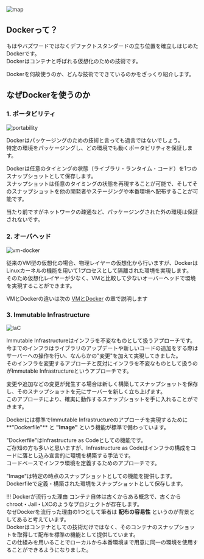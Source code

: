 ![map](imgs/map.png)

## Dockerって？
もはやバズワードではなくデファクトスタンダードの立ち位置を確立しはじめたDockerです。  
Dockerはコンテナと呼ばれる仮想化のための技術です。

Dockerを何故使うのか、どんな技術でできているのかをざっくり紹介します。

## なぜDockerを使うのか

### 1. ポータビリティ
![portability](imgs/portability.png)

Dockerはパッケージングのための技術と言っても過言ではないでしょう。  
特定の環境をパッケージングし、どの環境でも動くポータビリティを保証します。

Dockerは任意のタイミングの状態（ライブラリ・ランタイム・コード）を1つのスナップショットとして保存します。  
スナップショットは任意のタイミングの状態を再現することが可能で、そしてそのスナップショットを他の開発者やステージングや本番環境へ配布することが可能です。  

当たり前ですがネットワークの疎通など、パッケージングされた外の環境は保証されないです。

### 2. オーバヘッド
![vm-docker](imgs/vm-docker.png)

従来のVM型の仮想化の場合、物理レイヤーの仮想化から行いますが、DockerはLinuxカーネルの機能を用いて1プロセスとして隔離された環境を実現します。  
そのため仮想化レイヤーが少なく、VMと比較して少ないオーバーヘッドで環境を実現することができます。

VMとDockerの違いは次の [VMとDocker](../vm-docker) の章で説明します

### 3. Immutable Infrastructure
![IaC](imgs/iac.png)

Immutable Infrastructureはインフラを不変なものとして扱うアプローチです。  
今までのインフラはライブラリのアップデートや新しいコードの追加をする際はサーバーへの操作を行い、なんらかの"変更"を加えて実現してきました。  
そのインフラを変更するアプローチと反対にインフラを不変なものとして扱うのがImmutable Infrastructureというアプローチです。  

変更や追加などの変更が発生する場合は新しく構築してスナップショットを保存し、そのスナップショットを元にサーバーを新しく立ち上げます。  
このアプローチにより、確実に動作するスナップショットを手に入れることができます。  

Dockerには標準でImmutable Infrastructureのアプローチを実現するために**"Dockerfile"** と **"Image"** という機能が標準で備わっています。  

"Dockerfile"はInfrastructure as Codeとしての機能です。  
ご存知の方も多いと思いますが、Infrastructure as Codeはインフラの構成をコードに落とし込み宣言的に環境を構築する手法です。  
コードベースでインフラ環境を定義するためのアプローチです。

"Image"は特定の時点のスナップショットとしての機能を提供します。  
Dockerfileで定義・構築された環境をスナップショットとして保存します。

!!! Dockerが流行った理由
    コンテナ自体は古くからある概念で、古くからchroot・Jail・LXCのようなプロジェクトが存在します。  
    なぜDockerを流行った理由の1つとして筆者は **配布の容易性** というのが背景としてあると考えています。  
    Dockerはコンテナとしての技術だけではなく、そのコンテナのスナップショットを取得して配布を標準の機能として提供しています。  
    この仕組みを用いることでローカルから本番環境まで用意に同一の環境を使用することができるようになりました。
